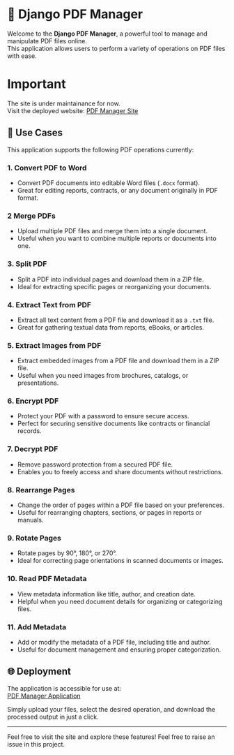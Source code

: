 # 📝 Django PDF Manager

Welcome to the **Django PDF Manager**, a powerful tool to manage and manipulate PDF files online. <br> This application allows users to perform a variety of operations on PDF files with ease.<br>
# Important <br>
The site is under maintainance for now.<br>
Visit the deployed website: [PDF Manager Site](https://file-handling-django-production.up.railway.app/)

## 🚀 Use Cases

This application supports the following PDF operations currently:

### 1. **Convert PDF to Word**
   - Convert PDF documents into editable Word files (`.docx` format).
   - Great for editing reports, contracts, or any document originally in PDF format.
     
### 2 **Merge PDFs**
   - Upload multiple PDF files and merge them into a single document.
   - Useful when you want to combine multiple reports or documents into one.

### 3. **Split PDF**
   - Split a PDF into individual pages and download them in a ZIP file.
   - Ideal for extracting specific pages or reorganizing your documents.

### 4. **Extract Text from PDF**
   - Extract all text content from a PDF file and download it as a `.txt` file.
   - Great for gathering textual data from reports, eBooks, or articles.

### 5. **Extract Images from PDF**
   - Extract embedded images from a PDF file and download them in a ZIP file.
   - Useful when you need images from brochures, catalogs, or presentations.

### 6. **Encrypt PDF**
   - Protect your PDF with a password to ensure secure access.
   - Perfect for securing sensitive documents like contracts or financial records.

### 7. **Decrypt PDF**
   - Remove password protection from a secured PDF file.
   - Enables you to freely access and share documents without restrictions.

### 8. **Rearrange Pages**
   - Change the order of pages within a PDF file based on your preferences.
   - Useful for rearranging chapters, sections, or pages in reports or manuals.

### 9. **Rotate Pages**
   - Rotate pages by 90°, 180°, or 270°.
   - Ideal for correcting page orientations in scanned documents or images.

### 10. **Read PDF Metadata**
   - View metadata information like title, author, and creation date.
   - Helpful when you need document details for organizing or categorizing files.

### 11. **Add Metadata**
   - Add or modify the metadata of a PDF file, including title and author.
   - Useful for document management and ensuring proper categorization.


## 🌐 Deployment

The application is accessible for use at:  
[PDF Manager Application](https://file-handling-django-production.up.railway.app/)

Simply upload your files, select the desired operation, and download the processed output in just a click.
<br>

---

Feel free to visit the site and explore these features!
Feel free to raise an issue in this project.
